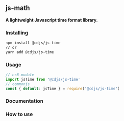 ## js-math

**A lightweight Javascript time format library.**

### Installing

```bash
npm install @cdjs/js-time
// or
yarn add @cdjs/js-time
```

### Usage

```javascript
// es6 module
import jsTime from '@cdjs/js-time'
// commonjs
const { default: jsTime } = require('@cdjs/js-time')
```

### Documentation



### How to use

#####
